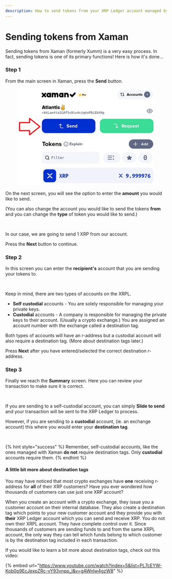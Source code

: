 ```yaml
---
description: How to send tokens from your XRP Ledger account managed by Xaman
---
```


# Sending tokens from Xaman

Sending tokens from Xaman (formerly Xumm) is a very easy process. In fact, sending tokens is one of its primary functions! Here is how it's done...

### **Step 1**

From the main screen in Xaman, press the **Send** button.

<figure><img src="../.gitbook/assets/Xaman - Send button.png" alt=""><figcaption></figcaption></figure>

On the next screen, you will see the option to enter the **amount** you would like to send.

(You can also change the account you would like to send the tokens **from** and you can change the **type** of token you would like to send.)

<figure><img src="../.gitbook/assets/Send screen - 2.png" alt=""><figcaption></figcaption></figure>

In our case, we are going to send 1 XRP from our account.

Press the **Next** button to continue.

### **Step 2**

In this screen you can enter the **recipient's** account that you are sending your tokens to.

<figure><img src="../.gitbook/assets/Recipient screen.png" alt=""><figcaption></figcaption></figure>

Keep in mind, there are two types of accounts on the XRPL.

* **Self custodial** accounts - You are solely responsible for managing your private keys.
* **Custodial** accounts - A company is responsible for managing the private keys to their account. (Usually a crypto exchange.) You are assigned an account number with the exchange called a destination tag.

Both types of accounts will have an r-address but a custodial account will also require a destination tag. (More about destination tags later.)

Press **Next** after you have entered/selected the correct destination r-address.

### **Step 3**

Finally we reach the **Summary** screen. Here you can review your transaction to make sure it is correct.

<figure><img src="../.gitbook/assets/Summary.png" alt=""><figcaption></figcaption></figure>

If you are sending to a self-custodial account, you can simply **Slide to send** and your transaction will be sent to the XRP Ledger to process.

However, if you are sending to a **custodial** account, (ie. an exchange account) this where you would enter your **destination tag**.



<figure><img src="../.gitbook/assets/Summary + DT.png" alt=""><figcaption></figcaption></figure>

{% hint style="success" %}
Remember, self-custodial accounts, like the ones managed with Xaman **do not** require destination tags. Only **custodial** accounts require them.
{% endhint %}

#### **A little bit more about destination tags**

You may have noticed that most crypto exchanges have **one** receiving r-address for **all** of their XRP customers? Have you ever wondered how thousands of customers can use just one XRP account?&#x20;

When you create an account with a crypto exchange, they issue you a customer account on their internal database. They also create a destination tag which points to your new customer account and they provide you with **their** XRP Ledger account which you can send and receive XRP. You do not own their XRPL account. They have complete control over it. Since thousands of customers are sending funds to and from the same XRPL account, the only way they can tell which funds belong to which customer is by the destination tag included in each transaction. &#x20;

If you would like to learn a bit more about destination tags, check out this video:

{% embed url="https://www.youtube.com/watch?index=5&list=PL7cEYW-Kob0p9EcJexpZRc-vY93vnpp_l&v=gAWnIw4gzW8" %}
